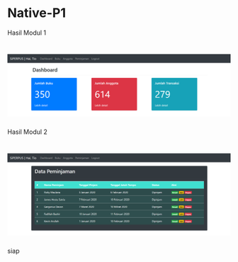 # Native-P1
Hasil Modul 1
# ![Alt Text](https://github.com/Tio304/Native-P1/blob/master/Modul%201(rev)%20(1).PNG)

Hasil Modul 2
# ![Alt Text](https://github.com/Tio304/Native-P1/blob/master/Modul%202(rev).PNG)
siap
